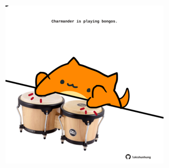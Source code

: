 <!-- built at 04/11/2023, 15:00:42 UTC -->
<p align="center">
  <img width="500" height="500" src="./ReadmeImage.svg">
</p>
